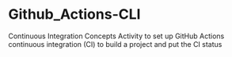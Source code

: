 # Github_Actions-CLI
Continuous Integration Concepts
Activity to set up GitHub Actions continuous integration (CI) to build a project and put the CI status
